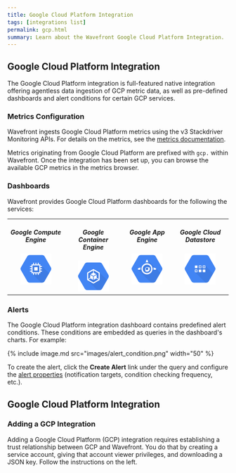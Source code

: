```yaml
---
title: Google Cloud Platform Integration
tags: [integrations list]
permalink: gcp.html
summary: Learn about the Wavefront Google Cloud Platform Integration.
---
```

## Google Cloud Platform Integration

The Google Cloud Platform integration is full-featured native integration offering agentless data ingestion of GCP metric
data, as well as pre-defined dashboards and alert conditions for certain GCP services.

### Metrics Configuration

Wavefront ingests Google Cloud Platform metrics using the v3 Stackdriver Monitoring APIs.  For details on the metrics, see the
 [metrics documentation](https://cloud.google.com/monitoring/api/metrics).

Metrics originating from Google Cloud Platform are prefixed with `gcp.` within Wavefront.  Once the integration has
been set up, you can browse the available GCP metrics in the metrics browser.

### Dashboards

<p>Wavefront provides Google Cloud Platform dashboards for the following the services:</p>

<table width="100%" style="max-width: 650px; margin-bottom: 20px;">
<tbody>
<tr>
<td style="text-align:center;vertical-align:top;">
<h5>Google Compute Engine</h5>
<div><img src="images/gce.svg" alt="Google GCE" style="max-width: 70px;"/></div>
</td>
<td style="text-align:center;vertical-align:top;">
<h5>Google Container Engine</h5>
<div><img src="images/gke.svg" alt="Google GKE" style="max-width: 70px;"/></div>
</td>
<td style="text-align:center;vertical-align:top;">
<h5>Google App Engine</h5>
<div><img src="images/app-engine.svg" alt="Google APP" style="max-width: 70px;"/></div>
</td>
<td style="text-align:center;vertical-align:top;">
<h5>Google Cloud Datastore</h5>
<div><img src="images/datastore.svg" alt="Google Cloud Datastore" style="max-width: 70px;"/></div>
</td>
</tr>
</tbody>
</table>

### Alerts

The Google Cloud Platform integration dashboard contains predefined alert conditions. These conditions are embedded as queries in the dashboard's charts. For example:

{% include image.md src="images/alert_condition.png" width="50" %}

To create the alert, click the **Create Alert** link under the query and configure the [alert properties](https://docs.wavefront.com/alerts_managing.html#creating-an-alert) (notification targets, condition checking frequency, etc.).







## Google Cloud Platform Integration



### Adding a GCP Integration

Adding a Google Cloud Platform (GCP) integration requires establishing a trust relationship between GCP and Wavefront. You do that by creating a service account, giving that account viewer privileges, and downloading a JSON key. Follow the instructions on the left. 


